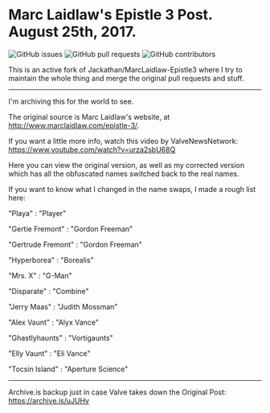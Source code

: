 # Marc Laidlaw's Epistle 3 Post. August 25th, 2017.

![GitHub issues](https://img.shields.io/github/issues/phoenix1747/MarcLaidlaw-Epistle3.svg) ![GitHub pull requests](https://img.shields.io/github/issues-pr/phoenix1747/MarcLaidlaw-Epistle3.svg) ![GitHub contributors](https://img.shields.io/github/contributors/phoenix1747/MarcLaidlaw-Epistle3.svg)

This is an active fork of Jackathan/MarcLaidlaw-Epistle3 where I try to maintain the whole thing and merge the original pull requests and stuff.

---

I'm archiving this for the world to see.

The original source is Marc Laidlaw's website, at http://www.marclaidlaw.com/epistle-3/.

If you want a little more info, watch this video by ValveNewsNetwork: https://www.youtube.com/watch?v=urza2sbU68Q

Here you can view the original version, as well as my corrected version which has all the obfuscated names switched back to the real names.


If you want to know what I changed in the name swaps, I made a rough list here:

"Playa" 			      : "Player"

"Gertie Fremont" 	  : "Gordon Freeman"

"Gertrude Fremont" 	: "Gordon Freeman"

"Hyperborea" 		    : "Borealis"

"Mrs. X" 			      : "G-Man"

"Disparate" 		    : "Combine"

"Jerry Maas" 		    : "Judith Mossman"

"Alex Vaunt" 		    : "Alyx Vance"

"Ghastlyhaunts" 	  : "Vortigaunts"

"Elly Vaunt" 	    	: "Eli Vance"

"Tocsin Island"     : "Aperture Science"

---

Archive.is backup just in case Valve takes down the Original Post: https://archive.is/uJUHv

